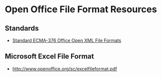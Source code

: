 
# Open Office File Format Resources

## Standards
* [Standard ECMA-376 Office Open XML File Formats](http://www.ecma-international.org/publications/standards/Ecma-376.htm)


## Microsoft Excel File Format
* http://www.openoffice.org/sc/excelfileformat.pdf
